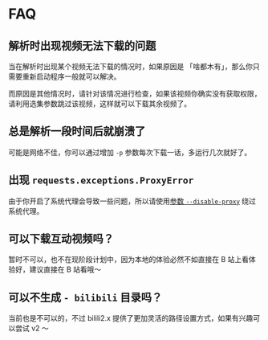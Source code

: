 # FAQ

## 解析时出现视频无法下载的问题

当在解析时出现某个视频无法下载的情况时，如果原因是 「啥都木有」，那么你只需要重新启动程序一般就可以解决。

而原因是其他情况时，请针对该情况进行检查，如果该视频你确实没有获取权限，请利用选集参数跳过该视频，这样就可以下载其余视频了。

## 总是解析一段时间后就崩溃了

可能是网络不佳，你可以通过增加 `-p` 参数每次下载一话，多运行几次就好了。

## 出现 `requests.exceptions.ProxyError`

由于你开启了系统代理会导致一些问题，所以请使用[参数 `--disable-proxy`](../cli/#绕过系统代理) 绕过系统代理。

## 可以下载互动视频吗？

暂时不可以，也不在现阶段计划中，因为本地的体验必然不如直接在 B 站上看体验好，建议直接在 B 站看哦～

## 可以不生成 `- bilibili` 目录吗？

当前也是不可以的，不过 bilili2.x 提供了更加灵活的路径设置方式，如果有兴趣可以尝试 v2 ～
